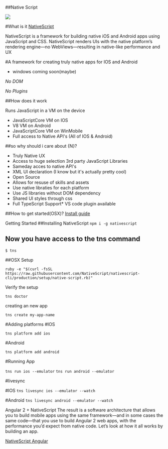 ##Native Script

![](http://freevector.co/wp-content/uploads/2014/06/nativescript.png)

#What is it
[NativeScript ](https://www.nativescript.org/)

NativeScript is a framework for building native iOS and Android apps using JavaScript and CSS.
NativeScript renders UIs with the native platform’s rendering engine—no WebViews—resulting in native-like performance and UX

#A framework for creating truly native apps for IOS and Android
* windows coming soon(maybe)


*No DOM*

*No Plugins*

##How does it work

Runs JavaScript in a VM on the device

*  JavaScriptCore VM on IOS
*  V8 VM on Android
*  JavaScriptCore VM on WinMobile
*   Full access to Native API's (All of IOS & Android)

##so why should i care about {N}?

*   Truly Native UX
*   Access to huge selection 3rd party JavaScript Libraries
*   Sameday acces to native API's
*   XML UI declaration (I know but it's actually pretty cool)
*   Open Source
*    Allows for resuse of skills and assets
*   Use native libraties for each platform
*   Use JS libraries without DOM dependency
*   Shared UI styles through css
*   Full TypeScript Support*   VS code plugin available


##How to get started(OSX)?
[Install guide](http://docs.nativescript.org/start/quick-setup)

Getting Started
##Installing NativeScript
`npm i -g nativescript`

## Now you have access to the tns command

`$ tns`



##OSX Setup

`ruby -e "$(curl -fsSL https://raw.githubusercontent.com/NativeScript/nativescript-cli/production/setup/native-script.rb)"`

Verify the setup

`tns doctor`

creating an new app

`tns create my-app-name`


#Adding platforms
#IOS

`tns platform add ios`

#Android

`tns platform add android`

#Running App

`tns run ios --emulator`
`tns run android --emulator`

#livesync

#IOS
`tns livesync ios --emulator --watch`

#Android
`tns livesync android --emulator --watch`



Angular 2 + NativeScript
The result is a software architecture that allows you to build mobile apps using the same framework—and in some cases the same code—that you use to build Angular 2 web apps, with the performance you’d expect from native code. Let’s look at how it all works by building an app.

[NativeScript Angular](http://docs.nativescript.org/angular/start/introduction.html)



